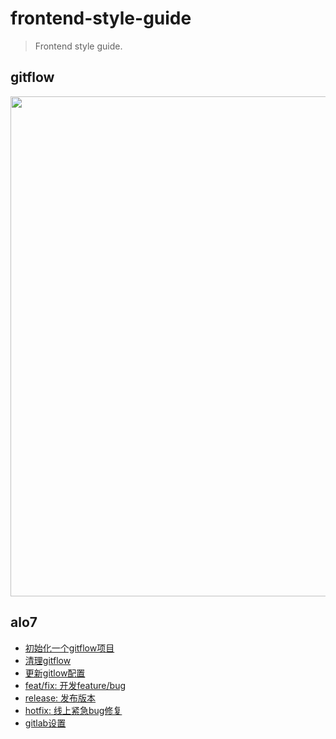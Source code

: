 # frontend-style-guide
> Frontend style guide.

## gitflow
<img src="https://danielkummer.github.io/git-flow-cheatsheet/img/git-flow-commands.png" width="800">

## alo7
- [初始化一个gitflow项目](./docs/alo7-gitflow/001-initialize.md)
- [清理gitflow](./docs/alo7-gitflow/002-clean.md)
- [更新gitlow配置](./docs/alo7-gitflow/003-update.md)
- [feat/fix: 开发feature/bug](./docs/alo7-gitflow/004-feature.md)
- [release: 发布版本](./docs/alo7-gitflow/005-release.md)
- [hotfix: 线上紧急bug修复](./docs/alo7-gitflow/006-hotfix.md)
- [gitlab设置](./docs/alo7-gitflow/099-gitlab.md)
